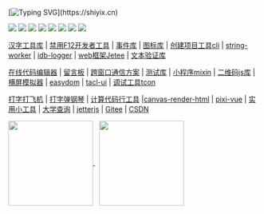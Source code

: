 <!--
 * @Author: tackchen
 * @Date: 2022-08-16 09:09:12
 * @Description: Coding something
-->

<!-- # Hi there, I'm [Tack Chen!](https://shiyix.cn) 👋  -->

[![Typing SVG](https://readme-typing-svg.herokuapp.com?duration=4000&lines=Hi+there%2C+I'm+Tack+Chen%EF%BC%81;console.log(%22Hello+World!%22);Stay+Hungry,+Stay+Foolish.)](https://shiyix.cn)

[![](https://img.shields.io/badge/TS-cnchar-1E90FF)](https://shiyix.cn/cnchar)
[![](https://img.shields.io/badge/JS-DisableDevtool-ef5b9c)](https://www.github.com/theajack/disable-devtool)
[![](https://img.shields.io/badge/TS-tcEvent-d2813f)](https://www.github.com/theajack/tc-event)
[![](https://img.shields.io/badge/ICON-EasyIcon-97FFFF)](https://shiyix.cn/easy-icon)
[![](https://img.shields.io/badge/CLI-EBuild-44BB44)](https://www.github.com/theajack/ebuild-cli)
[![](https://img.shields.io/badge/JS-Jetee-FF6A6A)](https://shiyix.cn/jetee)
[![](https://img.shields.io/badge/TS-purev-214467)](https://www.github.com/theajack/pure-v)
[![](https://visitor-badge.glitch.me/badge?page_id=tackchen_2022)](https://shiyix.cn)

[汉字工具库](https://shiyix.cn/cnchar) | [禁用F12开发者工具](https://shiyix.cn/disable-devtool) | [事件库](https://www.github.com/theajack/tc-event) | [图标库](https://shiyix.cn/easy-icon) | [创建项目工具cli](https://www.github.com/theajack/ebuild-cli) | [string-worker](https://www.github.com/theajack/string-worker) | [idb-logger](https://www.github.com/theajack/logger) | [web框架Jetee](https://shiyix.cn/jetee) | [文本验证库](https://www.github.com/theajack/pure-v)

[在线代码编辑器](https://shiyix.cn/jsbox) | [留言板](https://shiyix.cn/message-board) | [跨窗口通信方案](https://www.github.com/theajack/cross-window-message) | [测试库](https://www.github.com/theajack/easy-test-lib) | [小程序mixin](https://www.github.com/theajack/mp-mixin) | [二维码js库](https://shiyix.cn/qrcode) | [横屏模拟器](https://shiyix.cn/landscape-simulator) | [easydom](https://www.github.com/theajack/easy-dom) | [tacl-ui](https://www.github.com/theajack/tacl-ui) | [调试工具tcon](https://www.github.com/theajack/tcon)

[打字打飞机](https://shiyix.cn/type) | [打字弹钢琴](https://shiyix.cn/piano) | [计算代码行工具](https://www.github.com/theajack/count-code-line) |[canvas-render-html](http://shiyix.cn/canvas-render-html) | [pixi-vue](https://www.github.com/theajack/pixi-vue) | [实用小工具](https://shiyix.cn/tool) | [大学查询](https://shiyix.cn/university) | [jetterjs](https://www.github.com/theajack/jetterjs) | [Gitee](https://www.gitee.com/theajack) | [CSDN](https://blog.csdn.net/yanxiaomu)

<!-- | [抖音科普](https://www.douyin.com/user/MS4wLjABAAAAlp87ocUWPmyLfbwT5eBjY2Xydl7JmkZdG1INTjlbss8) -->

<a href="https://github.com/theajack?tab=repositories">
    <img align="center" height="170" src="https://github-readme-stats.vercel.app/api?username=theajack&count_private=true&show_icons=true&layout=compact&title_color=ffffff&icon_color=79ff97&text_color=aaaaaa&bg_color=0e1116&border_color=888888"/>
</a>&nbsp;

<a href="https://github.com/theajack">
    <img align="center" height="170" src="https://github-readme-stats.vercel.app/api/top-langs/?username=theajack&hide=html&layout=compact&title_color=ffffff&icon_color=79ff97&text_color=aaaaaa&bg_color=0e1116&border_color=888888"/>
</a>

<!--
----

<a href="https://github.com/theajack/cnchar">
    <img height="150" width="428" src="https://github-readme-stats.vercel.app/api/pin/?username=theajack&repo=cnchar&title_color=ffffff&icon_color=79ff97&text_color=aaaaaa&bg_color=0e1116&border_color=888888"/>
</a>&nbsp;

<a href="https://github.com/theajack/github-readme-stats">
    <img height="150" width="428" src="https://github-readme-stats.vercel.app/api/pin/?username=theajack&repo=disable-devtool&title_color=ffffff&icon_color=79ff97&text_color=aaaaaa&bg_color=0e1116&border_color=888888"/>
</a>

<a href="https://github.com/theajack/github-readme-stats">
    <img height="150" width="428" src="https://github-readme-stats.vercel.app/api/pin/?username=theajack&repo=jsbox&title_color=ffffff&icon_color=79ff97&text_color=aaaaaa&bg_color=0e1116&border_color=888888"/>
</a>&nbsp;

<a href="https://github.com/theajack/github-readme-stats">
    <img height="150" width="428" src="https://github-readme-stats.vercel.app/api/pin/?username=theajack&repo=dingdong-node&title_color=ffffff&icon_color=79ff97&text_color=aaaaaa&bg_color=0e1116&border_color=888888"/>
</a>

<a href="https://github.com/theajack/github-readme-stats">
    <img height="150" width="428" src="https://github-readme-stats.vercel.app/api/pin/?username=theajack&repo=mp-mixin&title_color=ffffff&icon_color=79ff97&text_color=aaaaaa&bg_color=0e1116&border_color=888888"/>
</a>

<a href="https://github.com/theajack/github-readme-stats">
    <img height="150" width="428" src="https://github-readme-stats.vercel.app/api/pin/?username=theajack&repo=type&title_color=ffffff&icon_color=79ff97&text_color=aaaaaa&bg_color=0e1116&border_color=888888"/>
</a>

[![trophy](https://github-profile-trophy.vercel.app/?username=sun0225SUN)](https://github.com/ryo-ma/github-profile-trophy)

[![GitHub Streak](https://github-readme-streak-stats.herokuapp.com/?user=sun0225SUN)](https://git.io/streak-stats)

[![Sunshine's GitHub Activity Graph](https://activity-graph.herokuapp.com/graph?username=theajack&theme=xcode)](https://github.com/theajack)

-->



